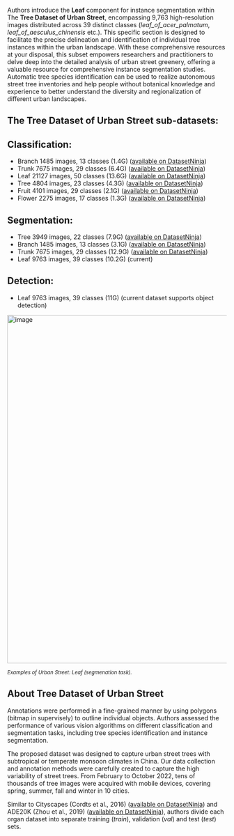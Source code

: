 Authors introduce the **Leaf** component for instance segmentation within The **Tree Dataset of Urban Street**, encompassing 9,763 high-resolution images distributed across 39 distinct classes (*leaf_of_acer_palmatum*, *leaf_of_aesculus_chinensis* etc.). This specific section is designed to facilitate the precise delineation and identification of individual tree instances within the urban landscape. With these comprehensive resources at your disposal, this subset empowers researchers and practitioners to delve deep into the detailed analysis of urban street greenery, offering a valuable resource for comprehensive instance segmentation studies. Automatic tree species identification can be used to realize autonomous street tree inventories and help people without botanical knowledge and experience to better understand the diversity and regionalization of different urban landscapes.

## The Tree Dataset of Urban Street sub-datasets: 

## Classification:

- Branch 1485 images, 13 classes (1.4G) ([available on DatasetNinja]())
- Trunk 7675 images, 29 classes (6.4G) ([available on DatasetNinja]())
- Leaf 21127 images, 50 classes (13.6G) ([available on DatasetNinja]())
- Tree 4804 images, 23 classes (4.3G) ([available on DatasetNinja]())
- Fruit 4101 images, 29 classes (2.1G) ([available on DatasetNinja]())
- Flower 2275 images, 17 classes (1.3G) ([available on DatasetNinja]())

## Segmentation:

- Tree 3949 images, 22 classes (7.9G) ([available on DatasetNinja](https://datasetninja.com/urban-street-tree))
- Branch 1485 images, 13 classes (3.1G) ([available on DatasetNinja](https://datasetninja.com/urban-street-branch))
- Trunk 7675 images, 29 classes (12.9G) ([available on DatasetNinja]())
- Leaf 9763 images, 39 classes (10.2G) (current)

## Detection:

- Leaf 9763 images, 39 classes (11G) (current dataset supports object detection)

<img src="https://ytt917251944.github.io/dataset_jekyll/assets/img/seg/segmentation-leaf.png" alt="image" width="800">

<span style="font-size: smaller; font-style: italic;">Examples of Urban Street: Leaf (segmenation task).</span>

## About Tree Dataset of Urban Street

Annotations were performed in a fine-grained manner by using polygons (bitmap in supervisely) to outline individual objects. Authors assessed the performance of various vision algorithms on different classification and segmentation tasks, including tree species identification and instance segmentation. 

The proposed dataset was designed to capture urban street trees with subtropical or temperate monsoon climates in China. Our data collection and annotation methods were carefully created to capture the high variability of street trees. From February to October 2022, tens of thousands of tree images were acquired with mobile devices, covering spring, summer, fall and winter in 10 cities.

Similar to Cityscapes (Cordts et al., 2016) ([available on DatasetNinja](https://datasetninja.com/cityscapes)) and ADE20K (Zhou et al., 2019) ([available on DatasetNinja](https://datasetninja.com/ade20k)), authors divide each organ dataset into separate training (*train*), validation (*val*) and test (*test*) sets. 